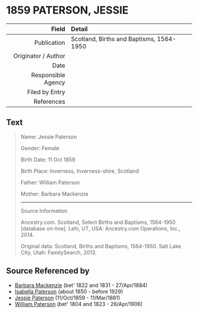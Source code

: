 ﻿---
layout: page
permalink: /sources/s76714770
---

# 1859 PATERSON, JESSIE

Field | Detail
---:|:---
Publication | Scotland, Births and Baptisms, 1564-1950
Originator / Author | 
Date | 
Responsible Agency | 
Filed by Entry | 
References | 

## Text

> Name: Jessie Paterson
>
> Gender: Female
>
> Birth Date: 11 Oct 1859
>
> Birth Place: Inverness, Inverness-shire, Scotland
>
> Father:  William Paterson
>
> Mother: Barbara Mackenzie
>
> ---
>
> Source Information
>
> Ancestry.com. Scotland, Select Births and Baptisms, 1564-1950 [database on-line]. Lehi, UT, USA: Ancestry.com Operations, Inc., 2014.
>
> Original data: Scotland, Births and Baptisms, 1564-1950. Salt Lake City, Utah: FamilySearch, 2013.
>

## Source Referenced by

* [Barbara Mackenzie](../people/@28263584@-barbara-mackenzie-b1822~1831-d1884-4-27.md) (bet' 1822 and 1831 - 27/Apr/1884)
* [Isabella Paterson](../people/@24882788@-isabella-paterson-b1850-d1929.md) (about 1850 - before 1929)
* [Jessie Paterson](../people/@992704@-jessie-paterson-b1859-10-11-d1881-3-11.md) (11/Oct/1859 - 11/Mar/1881)
* [William Paterson](../people/@55148620@-william-paterson-b1804~1823-d1906-4-26.md) (bet' 1804 and 1823 - 26/Apr/1906)
